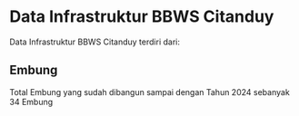 # Data Infrastruktur BBWS Citanduy
Data Infrastruktur BBWS Citanduy terdiri dari:

## Embung
Total Embung yang sudah dibangun sampai dengan Tahun 2024 sebanyak 34 Embung